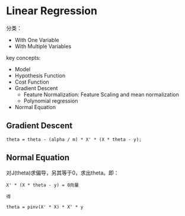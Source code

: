 # Linear Regression

分类：

- With One Variable
- With Multiple Variables

key concepts:

- Model
- Hypothesis Function
- Cost Function
- Gradient Descent
	- Feature Normalization: Feature Scaling and mean normalization
	- Polynomial regression
- Normal Equation

## Gradient Descent

```
theta = theta - (alpha / m) * X' * (X * theta - y);
```

## Normal Equation

对J(theta)求偏导，另其等于0，求出theta。即：

```
X' * (X * theta - y) = 0向量

得

theta = pinv(X' * X) * X' * y

```